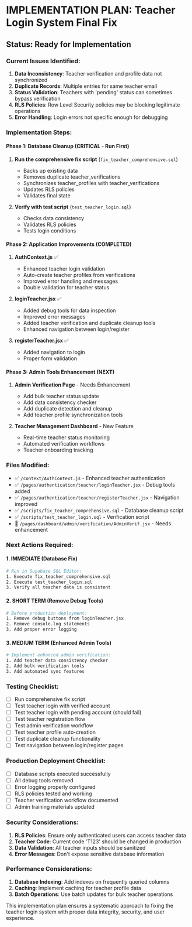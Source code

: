 # IMPLEMENTATION PLAN: Teacher Login System Final Fix

## Status: Ready for Implementation

### Current Issues Identified:
1. **Data Inconsistency**: Teacher verification and profile data not synchronized
2. **Duplicate Records**: Multiple entries for same teacher email
3. **Status Validation**: Teachers with 'pending' status can sometimes bypass verification
4. **RLS Policies**: Row Level Security policies may be blocking legitimate operations
5. **Error Handling**: Login errors not specific enough for debugging

### Implementation Steps:

#### Phase 1: Database Cleanup (CRITICAL - Run First)
1. **Run the comprehensive fix script** (`fix_teacher_comprehensive.sql`)
   - Backs up existing data
   - Removes duplicate teacher_verifications
   - Synchronizes teacher_profiles with teacher_verifications
   - Updates RLS policies
   - Validates final state

2. **Verify with test script** (`test_teacher_login.sql`)
   - Checks data consistency
   - Validates RLS policies
   - Tests login conditions

#### Phase 2: Application Improvements (COMPLETED)
1. **AuthContext.js** ✅
   - Enhanced teacher login validation
   - Auto-create teacher profiles from verifications
   - Improved error handling and messages
   - Double validation for teacher status

2. **loginTeacher.jsx** ✅
   - Added debug tools for data inspection
   - Improved error messages
   - Added teacher verification and duplicate cleanup tools
   - Enhanced navigation between login/register

3. **registerTeacher.jsx** ✅
   - Added navigation to login
   - Proper form validation

#### Phase 3: Admin Tools Enhancement (NEXT)
1. **Admin Verification Page** - Needs Enhancement
   - Add bulk teacher status update
   - Add data consistency checker
   - Add duplicate detection and cleanup
   - Add teacher profile synchronization tools

2. **Teacher Management Dashboard** - New Feature
   - Real-time teacher status monitoring
   - Automated verification workflows
   - Teacher onboarding tracking

### Files Modified:
- ✅ `/context/AuthContext.js` - Enhanced teacher authentication
- ✅ `/pages/authentication/teacher/loginTeacher.jsx` - Debug tools added
- ✅ `/pages/authentication/teacher/registerTeacher.jsx` - Navigation improved
- ✅ `/scripts/fix_teacher_comprehensive.sql` - Database cleanup script
- ✅ `/scripts/test_teacher_login.sql` - Verification script
- 🔄 `/pages/dashboard/admin/verification/AdminVerif.jsx` - Needs enhancement

### Next Actions Required:

#### 1. IMMEDIATE (Database Fix)
```bash
# Run in Supabase SQL Editor:
1. Execute fix_teacher_comprehensive.sql
2. Execute test_teacher_login.sql
3. Verify all teacher data is consistent
```

#### 2. SHORT TERM (Remove Debug Tools)
```bash
# Before production deployment:
1. Remove debug buttons from loginTeacher.jsx
2. Remove console.log statements
3. Add proper error logging
```

#### 3. MEDIUM TERM (Enhanced Admin Tools)
```bash
# Implement enhanced admin verification:
1. Add teacher data consistency checker
2. Add bulk verification tools
3. Add automated sync features
```

### Testing Checklist:
- [ ] Run comprehensive fix script
- [ ] Test teacher login with verified account
- [ ] Test teacher login with pending account (should fail)
- [ ] Test teacher registration flow
- [ ] Test admin verification workflow
- [ ] Test teacher profile auto-creation
- [ ] Test duplicate cleanup functionality
- [ ] Test navigation between login/register pages

### Production Deployment Checklist:
- [ ] Database scripts executed successfully
- [ ] All debug tools removed
- [ ] Error logging properly configured
- [ ] RLS policies tested and working
- [ ] Teacher verification workflow documented
- [ ] Admin training materials updated

### Security Considerations:
1. **RLS Policies**: Ensure only authenticated users can access teacher data
2. **Teacher Code**: Current code 'T123' should be changed in production
3. **Data Validation**: All teacher inputs should be sanitized
4. **Error Messages**: Don't expose sensitive database information

### Performance Considerations:
1. **Database Indexing**: Add indexes on frequently queried columns
2. **Caching**: Implement caching for teacher profile data
3. **Batch Operations**: Use batch updates for bulk teacher operations

This implementation plan ensures a systematic approach to fixing the teacher login system with proper data integrity, security, and user experience.
